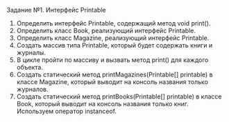 Задание №1. Интерфейс Printable
1. Определить интерфейс Printable, содержащий метод void print().
2. Определить класс Book, реализующий интерфейс Printable.
3. Определить класс Magazine, реализующий интерфейс Printable.
4. Создать массив типа Printable, который будет содержать книги и журналы.
5. В цикле пройти по массиву и вызвать метод print() для каждого объекта.
6. Создать статический метод printMagazines(Printable[] printable) в классе Magazine, 
   который выводит на консоль названия только журналов.
7. Создать статический метод printBooks(Printable[] printable) в классе Book, 
   который выводит на консоль названия только книг. Используем оператор instanceof. 